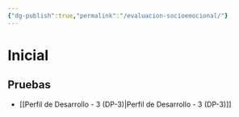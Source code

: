 ```yaml
---
{"dg-publish":true,"permalink":"/evaluacion-socioemocional/"}
---
```


# Inicial
## Pruebas
- [[Perfil de Desarrollo - 3 (DP-3)\|Perfil de Desarrollo - 3 (DP-3)]]